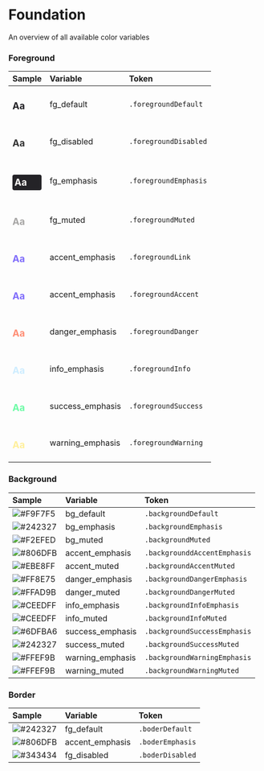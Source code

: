 # Foundation
An overview of all available color variables
### Foreground
|Sample|Variable|Token|
|:-|:-|:-|
|<h3 style="color:#242327;">Aa</h3>|fg_default|`.foregroundDefault`|
|<h3 style="color:#343434;">Aa</h3>|fg_disabled|`.foregroundDisabled`|
|<h3 style="background-color:#242327;color:#F9F7F5;padding:4px;border-radius:4px;">Aa</h3>|fg_emphasis|`.foregroundEmphasis`|
|<h3 style="color:#A7A6A5;">Aa</h3>|fg_muted|`.foregroundMuted`|
|<h3 style="color:#806DFB;">Aa</h3>|accent_emphasis|`.foregroundLink`|
|<h3 style="color:#806DFB;">Aa</h3>|accent_emphasis|`.foregroundAccent`|
|<h3 style="color:#FF8E75;">Aa</h3>|danger_emphasis|`.foregroundDanger`|
|<h3 style="color:#CEEDFF;">Aa</h3>|info_emphasis|`.foregroundInfo`|
|<h3 style="color:#6DFBA6;">Aa</h3>|success_emphasis|`.foregroundSuccess`|
|<h3 style="color:#FFEF9B;">Aa</h3>|warning_emphasis|`.foregroundWarning`|
### Background
|Sample|Variable|Token|
|:-|:-|:-|
|![#F9F7F5](https://via.placeholder.com/15/F9F7F5/000000?text=+)|bg_default|`.backgroundDefault`|
|![#242327](https://via.placeholder.com/15/242327/000000?text=+)|bg_emphasis|`.backgroundEmphasis`|
|![#F2EFED](https://via.placeholder.com/15/F2EFED/000000?text=+)|bg_muted|`.backgroundMuted`|
|![#806DFB](https://via.placeholder.com/15/806DFB/000000?text=+)|accent_emphasis|`.backgrounddAccentEmphasis`|
|![#EBE8FF](https://via.placeholder.com/15/EBE8FF/000000?text=+)|accent_muted|`.backgroundAccentMuted`|
|![#FF8E75](https://via.placeholder.com/15/FF8E75/000000?text=+)|danger_emphasis|`.backgroundDangerEmphasis`|
|![#FFAD9B](https://via.placeholder.com/15/FFAD9B/000000?text=+)|danger_muted|`.backgroundDangerMuted`|
|![#CEEDFF](https://via.placeholder.com/15/CEEDFF/000000?text=+)|info_emphasis|`.backgroundInfoEmphasis`|
|![#CEEDFF](https://via.placeholder.com/15/CEEDFF/000000?text=+)|info_muted|`.backgroundInfoMuted`|
|![#6DFBA6](https://via.placeholder.com/15/6DFBA6/000000?text=+)|success_emphasis|`.backgroundSuccessEmphasis`|
|![#242327](https://via.placeholder.com/15/242327/000000?text=+)|success_muted|`.backgroundSuccessMuted`|
|![#FFEF9B](https://via.placeholder.com/15/FFEF9B/000000?text=+)|warning_emphasis|`.backgroundWarningEmphasis`|
|![#FFEF9B](https://via.placeholder.com/15/FFEF9B/000000?text=+)|warning_muted|`.backgroundWarningMuted`|
### Border
|Sample|Variable|Token|
|:-|:-|:-|
|![#242327](https://via.placeholder.com/15/242327/000000?text=+)|fg_default|`.boderDefault`|
|![#806DFB](https://via.placeholder.com/15/806DFB/000000?text=+)|accent_emphasis|`.boderEmphasis`|
|![#343434](https://via.placeholder.com/15/343434/000000?text=+)|fg_disabled|`.boderDisabled`|